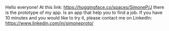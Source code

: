 Hello everyone! At this link: https://huggingface.co/spaces/SimoneP/J there is the prototype of my app. Is an app that help you to find a job. If you have 10 minutes and you would like to try it, please contact me on LinkedIn: https://www.linkedin.com/in/simoneproto/

<!--
**SimonePrt/SimonePrt** is a ✨ _special_ ✨ repository because its `README.md` (this file) appears on your GitHub profile.

Here are some ideas to get you started:

- 🔭 I’m currently working on ...
- 🌱 I’m currently learning ...
- 👯 I’m looking to collaborate on ...
- 🤔 I’m looking for help with ...
- 💬 Ask me about ...
- 📫 How to reach me: ...
- 😄 Pronouns: ...
- ⚡ Fun fact: ...
-->
